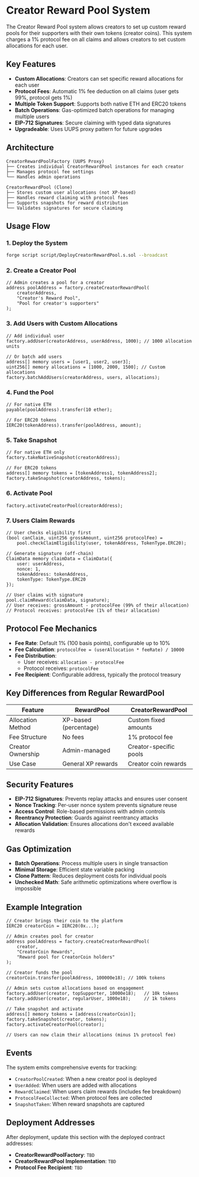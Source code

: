 # Creator Reward Pool System

The Creator Reward Pool system allows creators to set up custom reward pools for their supporters with their own tokens (creator coins). This system charges a 1% protocol fee on all claims and allows creators to set custom allocations for each user.

## Key Features

- **Custom Allocations**: Creators can set specific reward allocations for each user
- **Protocol Fees**: Automatic 1% fee deduction on all claims (user gets 99%, protocol gets 1%)
- **Multiple Token Support**: Supports both native ETH and ERC20 tokens
- **Batch Operations**: Gas-optimized batch operations for managing multiple users
- **EIP-712 Signatures**: Secure claiming with typed data signatures
- **Upgradeable**: Uses UUPS proxy pattern for future upgrades

## Architecture

```
CreatorRewardPoolFactory (UUPS Proxy)
├── Creates individual CreatorRewardPool instances for each creator
├── Manages protocol fee settings
└── Handles admin operations

CreatorRewardPool (Clone)
├── Stores custom user allocations (not XP-based)
├── Handles reward claiming with protocol fees
├── Supports snapshots for reward distribution
└── Validates signatures for secure claiming
```

## Usage Flow

### 1. Deploy the System
```bash
forge script script/DeployCreatorRewardPool.s.sol --broadcast
```

### 2. Create a Creator Pool
```solidity
// Admin creates a pool for a creator
address poolAddress = factory.createCreatorRewardPool(
    creatorAddress,
    "Creator's Reward Pool",
    "Pool for creator's supporters"
);
```

### 3. Add Users with Custom Allocations
```solidity
// Add individual user
factory.addUser(creatorAddress, userAddress, 1000); // 1000 allocation units

// Or batch add users
address[] memory users = [user1, user2, user3];
uint256[] memory allocations = [1000, 2000, 1500]; // Custom allocations
factory.batchAddUsers(creatorAddress, users, allocations);
```

### 4. Fund the Pool
```solidity
// For native ETH
payable(poolAddress).transfer(10 ether);

// For ERC20 tokens
IERC20(tokenAddress).transfer(poolAddress, amount);
```

### 5. Take Snapshot
```solidity
// For native ETH only
factory.takeNativeSnapshot(creatorAddress);

// For ERC20 tokens
address[] memory tokens = [tokenAddress1, tokenAddress2];
factory.takeSnapshot(creatorAddress, tokens);
```

### 6. Activate Pool
```solidity
factory.activateCreatorPool(creatorAddress);
```

### 7. Users Claim Rewards
```solidity
// User checks eligibility first
(bool canClaim, uint256 grossAmount, uint256 protocolFee) = 
    pool.checkClaimEligibility(user, tokenAddress, TokenType.ERC20);

// Generate signature (off-chain)
ClaimData memory claimData = ClaimData({
    user: userAddress,
    nonce: 1,
    tokenAddress: tokenAddress,
    tokenType: TokenType.ERC20
});

// User claims with signature
pool.claimReward(claimData, signature);
// User receives: grossAmount - protocolFee (99% of their allocation)
// Protocol receives: protocolFee (1% of their allocation)
```

## Protocol Fee Mechanics

- **Fee Rate**: Default 1% (100 basis points), configurable up to 10%
- **Fee Calculation**: `protocolFee = (userAllocation * feeRate) / 10000`
- **Fee Distribution**: 
  - User receives: `allocation - protocolFee`
  - Protocol receives: `protocolFee`
- **Fee Recipient**: Configurable address, typically the protocol treasury

## Key Differences from Regular RewardPool

| Feature | RewardPool | CreatorRewardPool |
|---------|------------|-------------------|
| Allocation Method | XP-based (percentage) | Custom fixed amounts |
| Fee Structure | No fees | 1% protocol fee |
| Creator Ownership | Admin-managed | Creator-specific pools |
| Use Case | General XP rewards | Creator coin rewards |

## Security Features

- **EIP-712 Signatures**: Prevents replay attacks and ensures user consent
- **Nonce Tracking**: Per-user nonce system prevents signature reuse
- **Access Control**: Role-based permissions with admin controls
- **Reentrancy Protection**: Guards against reentrancy attacks
- **Allocation Validation**: Ensures allocations don't exceed available rewards

## Gas Optimization

- **Batch Operations**: Process multiple users in single transaction
- **Minimal Storage**: Efficient state variable packing
- **Clone Pattern**: Reduces deployment costs for individual pools
- **Unchecked Math**: Safe arithmetic optimizations where overflow is impossible

## Example Integration

```solidity
// Creator brings their coin to the platform
IERC20 creatorCoin = IERC20(0x...);

// Admin creates pool for creator
address poolAddress = factory.createCreatorRewardPool(
    creator,
    "CreatorCoin Rewards",
    "Reward pool for CreatorCoin holders"
);

// Creator funds the pool
creatorCoin.transfer(poolAddress, 100000e18); // 100k tokens

// Admin sets custom allocations based on engagement
factory.addUser(creator, topSupporter, 10000e18);   // 10k tokens
factory.addUser(creator, regularUser, 1000e18);     // 1k tokens

// Take snapshot and activate
address[] memory tokens = [address(creatorCoin)];
factory.takeSnapshot(creator, tokens);
factory.activateCreatorPool(creator);

// Users can now claim their allocations (minus 1% protocol fee)
```

## Events

The system emits comprehensive events for tracking:

- `CreatorPoolCreated`: When a new creator pool is deployed
- `UserAdded`: When users are added with allocations
- `RewardClaimed`: When users claim rewards (includes fee breakdown)
- `ProtocolFeeCollected`: When protocol fees are collected
- `SnapshotTaken`: When reward snapshots are captured

## Deployment Addresses

After deployment, update this section with the deployed contract addresses:

- **CreatorRewardPoolFactory**: `TBD`
- **CreatorRewardPool Implementation**: `TBD`
- **Protocol Fee Recipient**: `TBD` 